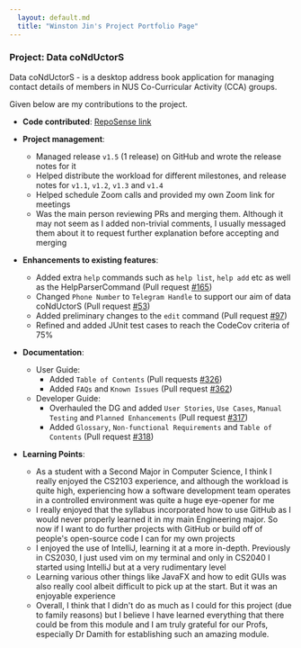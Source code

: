 ```yaml
---
  layout: default.md
  title: "Winston Jin's Project Portfolio Page"
---
```


### Project: Data coNdUctorS

Data coNdUctorS - is a desktop address book application for managing contact details of members in NUS Co-Curricular Activity (CCA) groups.

Given below are my contributions to the project.

* **Code contributed**: [RepoSense link](https://nus-cs2103-ay2425s1.github.io/tp-dashboard/?search=&sort=groupTitle&sortWithin=title&timeframe=commit&mergegroup=&groupSelect=groupByRepos&breakdown=true&checkedFileTypes=docs~functional-code~test-code~other&since=2024-09-20&tabOpen=true&tabType=zoom&zA=WinstonJin&zR=AY2425S1-CS2103-F09-1%2Ftp%5Bmaster%5D&zACS=228.93682906688687&zS=2024-09-20&zFS=&zU=2024-11-12&zMG=false&zFTF=commit&zFGS=groupByRepos&zFR=false)

* **Project management**:
    * Managed release `v1.5` (1 release) on GitHub and wrote the release notes for it
    * Helped distribute the workload for different milestones, and release notes for `v1.1`, `v1.2`, `v1.3` and `v1.4`
    * Helped schedule Zoom calls and provided my own Zoom link for meetings
    * Was the main person reviewing PRs and merging them. Although it may not seem as I added non-trivial comments, I usually messaged them about it to request further explanation before accepting and merging

* **Enhancements to existing features**:
    * Added extra  `help` commands such as `help list`, `help add` etc as well as the HelpParserCommand (Pull request [\#165](https://github.com/AY2425S1-CS2103-F09-1/tp/pull/165))
    * Changed `Phone Number` to `Telegram Handle` to support our aim of data coNdUctorS (Pull request [\#53](https://github.com/AY2425S1-CS2103-F09-1/tp/pull/53))
    * Added preliminary changes to the `edit` command (Pull request [\#97](https://github.com/AY2425S1-CS2103-F09-1/tp/pull/97))
    * Refined and added JUnit test cases to reach the CodeCov criteria of 75%

* **Documentation**:
    * User Guide:
        * Added `Table of Contents` (Pull requests [\#326](https://github.com/AY2425S1-CS2103-F09-1/tp/pull/326))
        * Added `FAQs` and `Known Issues` (Pull request [\#362](https://github.com/AY2425S1-CS2103-F09-1/tp/pull/362))
    * Developer Guide:
        * Overhauled the DG and added `User Stories`, `Use Cases`, `Manual Testing` and `Planned Enhancements` (Pull request [\#317](https://github.com/AY2425S1-CS2103-F09-1/tp/pull/317))
        * Added `Glossary`, `Non-functional Requirements` and `Table of Contents` (Pull request [\#318](https://github.com/AY2425S1-CS2103-F09-1/tp/pull/318))

* **Learning Points**:
    * As a student with a Second Major in Computer Science, I think I really enjoyed the CS2103 experience, and although the workload is quite high, experiencing how a software development team operates in a controlled environment was quite a huge eye-opener for me
    * I really enjoyed that the syllabus incorporated how to use GitHub as I would never properly learned it in my main Engineering major. So now if I want to do further projects with GitHub or build off of people's open-source code I can for my own projects
    * I enjoyed the use of IntelliJ, learning it at a more in-depth. Previously in CS2030, I just used vim on my terminal and only in CS2040 I started using IntelliJ but at a very rudimentary level
    * Learning various other things like JavaFX and how to edit GUIs was also really cool albeit difficult to pick up at the start. But it was an enjoyable experience
    * Overall, I think that I didn't do as much as I could for this project (due to family reasons) but I believe I have learned everything that there could be from this module and I am truly grateful for our Profs, especially Dr Damith for establishing such an amazing module. 
